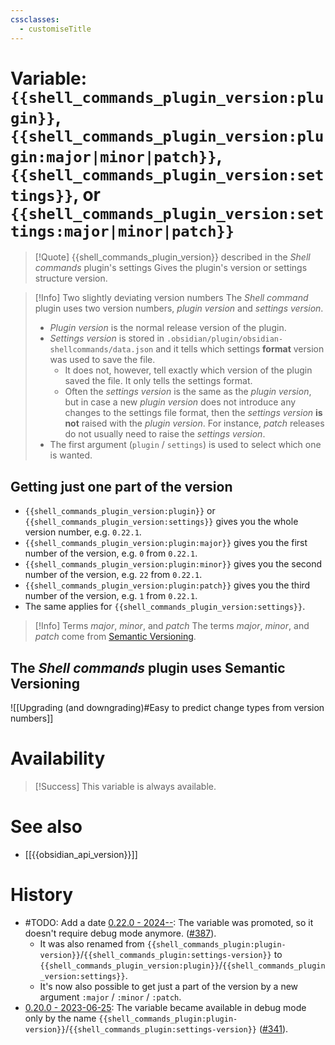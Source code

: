 ```yaml
---
cssclasses:
  - customiseTitle
---
```

# Variable: `{{shell_commands_plugin_version:plugin}}`, `{{shell_commands_plugin_version:plugin:major|minor|patch}}`, `{{shell_commands_plugin_version:settings}}`, or `{{shell_commands_plugin_version:settings:major|minor|patch}}`
> [!Quote] {{shell_commands_plugin_version}} described in the *Shell commands* plugin's settings
> Gives the plugin's version or settings structure version.

> [!Info] Two slightly deviating version numbers
> The _Shell command_ plugin uses two version numbers, _plugin version_ and _settings version_.
> - _Plugin version_ is the normal release version of the plugin.
> - _Settings version_ is stored in `.obsidian/plugin/obsidian-shellcommands/data.json` and it tells which settings **format** version was used to save the file.
>     - It does not, however, tell exactly which version of the plugin saved the file. It only tells the settings format.
>     - Often the _settings version_ is the same as the _plugin version_, but in case a new _plugin version_ does not introduce any changes to the settings file format, then the _settings version_ **is not** raised with the _plugin version_. For instance, _patch_ releases do not usually need to raise the _settings version_.
> - The first argument (`plugin` / `settings`) is used to select which one is wanted.

## Getting just one part of the version

- `{{shell_commands_plugin_version:plugin}}` or `{{shell_commands_plugin_version:settings}}` gives you the whole version number, e.g. `0.22.1`.
- `{{shell_commands_plugin_version:plugin:major}}` gives you the first number of the version, e.g. `0` from `0.22.1`.
- `{{shell_commands_plugin_version:plugin:minor}}` gives you the second number of the version, e.g. `22` from `0.22.1`.
- `{{shell_commands_plugin_version:plugin:patch}}` gives you the third number of the version, e.g. `1` from `0.22.1`.
- The same applies for `{{shell_commands_plugin_version:settings}}`.

> [!Info] Terms _major_, _minor_, and _patch_
 The terms _major_, _minor_, and _patch_ come from [Semantic Versioning](https://semver.org).

## The _Shell commands_ plugin uses Semantic Versioning

![[Upgrading (and downgrading)#Easy to predict change types from version numbers]]
# Availability

> [!Success] This variable is always available.
# See also
- [[{{obsidian_api_version}}]]

# History
- #TODO: Add a date [0.22.0 - 2024--](https://github.com/Taitava/obsidian-shellcommands/blob/main/CHANGELOG.md#00---2022--): The variable was promoted, so it doesn't require debug mode anymore. ([#387](https://github.com/Taitava/obsidian-shellcommands/issues/387)).
    - It was also renamed from `{{shell_commands_plugin:plugin-version}}`/`{{shell_commands_plugin:settings-version}}` to `{{shell_commands_plugin_version:plugin}}`/`{{shell_commands_plugin_version:settings}}`.
    - It's now also possible to get just a part of the version by a new argument `:major` / `:minor` / `:patch`.
- [0.20.0 - 2023-06-25](https://github.com/Taitava/obsidian-shellcommands/blob/main/CHANGELOG.md#0200---2023-06-25): The variable became available in debug mode only by the name `{{shell_commands_plugin:plugin-version}}`/`{{shell_commands_plugin:settings-version}}` ([#341](https://github.com/Taitava/obsidian-shellcommands/issues/341)).
